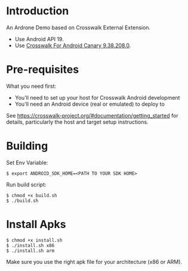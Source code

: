 # Introduction

An Ardrone Demo based on Crosswalk External Extension.

*   Use Android API 19.
*   Use [Crosswalk For Android Canary 9.38.208.0](https://download.01.org/crosswalk/releases/crosswalk/android/canary/9.38.208.0/).

# Pre-requisites

What you need first:

*   You'll need to set up your host for Crosswalk Android development
*   You'll need an Android device (real or emulated) to deploy to

See https://crosswalk-project.org/#documentation/getting_started
for details, particularly the host and target setup instructions.

# Building

Set Env Variable:

    $ export ANDROID_SDK_HOME=<PATH TO YOUR SDK HOME>

Run build script:

    $ chmod +x build.sh
    $ ./build.sh

# Install Apks

    $ chmod +x install.sh
    $ ./install.sh x86
    $ ./install.sh arm

Make sure you use the right apk file for your architecture (x86 or ARM).
